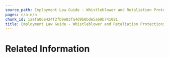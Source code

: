```yaml
---
source_path: Employment Law Guide - Whistleblower and Retaliation Protections.md
pages: n/a-n/a
chunk_id: 1aefa06e424f2fb9e03fa4d9b0bde5a69b741081
title: Employment Law Guide - Whistleblower and Retaliation Protections
---
```

# Related Information
